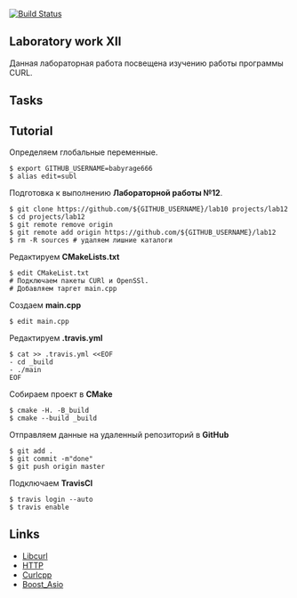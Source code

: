 [![Build Status](https://travis-ci.org/babyrage666/lab12.svg?branch=master)](https://travis-ci.org/babyrage666/lab12)
## Laboratory work XII

Данная лабораторная работа посвещена изучению работы программы СURL.

## Tasks

## Tutorial
Определяем глобальные переменные.
```ShellSession
$ export GITHUB_USERNAME=babyrage666
$ alias edit=subl
```
Подготовка к выполнению **Лабораторной работы №12**.
```ShellSession
$ git clone https://github.com/${GITHUB_USERNAME}/lab10 projects/lab12
$ cd projects/lab12
$ git remote remove origin
$ git remote add origin https://github.com/${GITHUB_USERNAME}/lab12
$ rm -R sources # удаляем лишние каталоги
```
Редактируем **CMakeLists.txt**
```ShellSession
$ edit CMakeList.txt
# Подключаем пакеты CURl и OpenSSl.
# Добавляем таргет main.cpp
```
Создаем **main.cpp**
```ShellSession
$ edit main.cpp
```
Редактируем **.travis.yml**
```ShellSession
$ cat >> .travis.yml <<EOF
- cd _build
- ./main
EOF
```
Собираем проект в **CMake**
```ShellSession
$ cmake -H. -B_build
$ cmake --build _build
```

Отправляем данные на удаленный репозиторий в **GitHub**
```ShellSession
$ git add .
$ git commit -m"done"
$ git push origin master
```

Подключаем **TravisCI**
```ShellSession
$ travis login --auto
$ travis enable
```

## Links
- [Libcurl](https://curl.haxx.se/libcurl/c/)
- [HTTP](https://ru.wikipedia.org/wiki/HTTP)
- [Curlcpp](https://github.com/JosephP91/curlcpp)
- [Boost_Asio](http://www.boost.org/doc/libs/1_65_0/doc/html/boost_asio.html)

